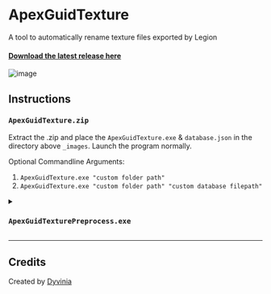 # ApexGuidTexture
A tool to automatically rename texture files exported by Legion

#### [Download the latest release here](https://github.com/Dyvinia/ApexGuidTexture/releases)
![image](https://i.imgur.com/0Klqiz7.png)


## Instructions

### `ApexGuidTexture.zip`
Extract the .zip and place the `ApexGuidTexture.exe` & `database.json` in the directory above `_images`. Launch the program normally.

Optional Commandline Arguments:

1. `ApexGuidTexture.exe "custom folder path"`
2. `ApexGuidTexture.exe "custom folder path" "custom database filepath"`

<details>
  <summary>
    <h3><code>ApexGuidTexturePreprocess.exe</code></h3>
  </summary>
  <p>
    &nbsp;&nbsp;&nbsp;&nbsp;&nbsp; Only needed if you plan on generating the database.json file yourself
  </p>
  <p>
    &nbsp;&nbsp;&nbsp;&nbsp;&nbsp; Launch the program and select the folder with the RSON files.
    <br>
    &nbsp;&nbsp;&nbsp;&nbsp;&nbsp; Click the <code>Process RSON</code> button to generate a <code>database.json</code> file
    <br>
    &nbsp;&nbsp;&nbsp;&nbsp;&nbsp; The program will alert you when completed and open the output folder
  </p>
  
</details>

___

## Credits
Created by [Dyvinia](https://twitter.com/Dyvinia)
